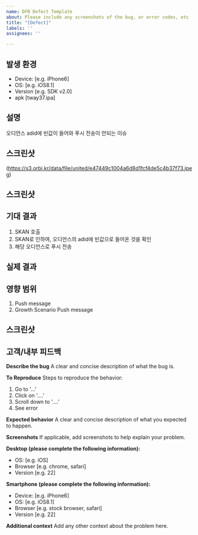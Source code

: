 ```yaml
---
name: DFN Defect Template
about: Please include any screenshots of the bug, or error codes, etc
title: "[Defect]"
labels: ''
assignees: ''

---
```


## 발생 환경
 - Device: [e.g. iPhone6]
 - OS: [e.g. iOS8.1]
 - Version [e.g. SDK v2.0]
 - apk [tway37.ipa]

## 설명
오디언스 adid에 빈값이 들어와 푸시 전송이 안되는 이슈

## 스크린샷
(https://s3.orbi.kr/data/file/united/e47449c1004a6d8d1fcf4de5c4b37f73.jpeg)

## 스크린샷

## 기대 결과

1. SKAN 호출 
2. SKAN로 인하여, 오디언스의 adid에 빈값으로 들어온 것을 확인
3. 해당 오디언스로 푸시 전송

## 실제 결과

## 영향 범위

1. Push message
2. Growth Scenario Push message

## 스크린샷

## 고객/내부 피드백

**Describe the bug**
A clear and concise description of what the bug is.

**To Reproduce**
Steps to reproduce the behavior:
1. Go to '...'
2. Click on '....'
3. Scroll down to '....'
4. See error

**Expected behavior**
A clear and concise description of what you expected to happen.

**Screenshots**
If applicable, add screenshots to help explain your problem.

**Desktop (please complete the following information):**
 - OS: [e.g. iOS]
 - Browser [e.g. chrome, safari]
 - Version [e.g. 22]

**Smartphone (please complete the following information):**
 - Device: [e.g. iPhone6]
 - OS: [e.g. iOS8.1]
 - Browser [e.g. stock browser, safari]
 - Version [e.g. 22]

**Additional context**
Add any other context about the problem here.
